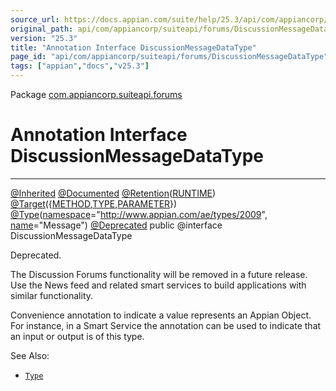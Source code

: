 ```yaml
---
source_url: https://docs.appian.com/suite/help/25.3/api/com/appiancorp/suiteapi/forums/DiscussionMessageDataType.html
original_path: api/com/appiancorp/suiteapi/forums/DiscussionMessageDataType.html
version: "25.3"
title: "Annotation Interface DiscussionMessageDataType"
page_id: "api/com/appiancorp/suiteapi/forums/DiscussionMessageDataType"
tags: ["appian","docs","v25.3"]
---
```



Package [com.appiancorp.suiteapi.forums](package-summary.html)

# Annotation Interface DiscussionMessageDataType

* * *

[@Inherited](https://docs.oracle.com/en/java/javase/17/docs/api/java.base/java/lang/annotation/Inherited.html "class or interface in java.lang.annotation") [@Documented](https://docs.oracle.com/en/java/javase/17/docs/api/java.base/java/lang/annotation/Documented.html "class or interface in java.lang.annotation") [@Retention](https://docs.oracle.com/en/java/javase/17/docs/api/java.base/java/lang/annotation/Retention.html "class or interface in java.lang.annotation")([RUNTIME](https://docs.oracle.com/en/java/javase/17/docs/api/java.base/java/lang/annotation/RetentionPolicy.html#RUNTIME "class or interface in java.lang.annotation")) [@Target](https://docs.oracle.com/en/java/javase/17/docs/api/java.base/java/lang/annotation/Target.html "class or interface in java.lang.annotation")({[METHOD](https://docs.oracle.com/en/java/javase/17/docs/api/java.base/java/lang/annotation/ElementType.html#METHOD "class or interface in java.lang.annotation"),[TYPE](https://docs.oracle.com/en/java/javase/17/docs/api/java.base/java/lang/annotation/ElementType.html#TYPE "class or interface in java.lang.annotation"),[PARAMETER](https://docs.oracle.com/en/java/javase/17/docs/api/java.base/java/lang/annotation/ElementType.html#PARAMETER "class or interface in java.lang.annotation")}) [@Type](../type/Type.html "annotation interface in com.appiancorp.suiteapi.type")([namespace](../type/Type.html#namespace\(\))\="http://www.appian.com/ae/types/2009", [name](../type/Type.html#name\(\))\="Message") [@Deprecated](https://docs.oracle.com/en/java/javase/17/docs/api/java.base/java/lang/Deprecated.html "class or interface in java.lang") public @interface DiscussionMessageDataType

Deprecated.

The Discussion Forums functionality will be removed in a future release. Use the News feed and related smart services to build applications with similar functionality.

Convenience annotation to indicate a value represents an Appian Object. For instance, in a Smart Service the annotation can be used to indicate that an input or output is of this type.

See Also:

-   [`Type`](../type/Type.html "annotation interface in com.appiancorp.suiteapi.type")